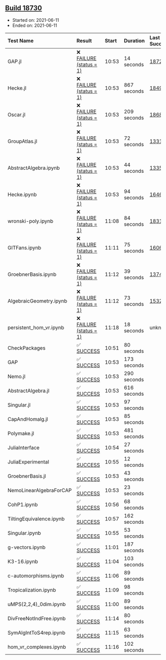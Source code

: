 ## [Build 18730](https://oscarci.mathematik.uni-kl.de/job/oscar/18730/)

* Started on: 2021-06-11
* Ended on: 2021-06-11

| Test Name    | Result | Start | Duration | Last Success | First Failure |
|:-------------|:-------|:------|:---------|:-------------|:--------------|
| GAP.jl | ❌ [FAILURE (status = 1)](https://oscarci.mathematik.uni-kl.de/job/oscar/18730/artifact/logs/build-18730/GAP.jl.log) | 10:53 | 14 seconds | [18729](https://oscarci.mathematik.uni-kl.de/job/oscar/18729/) | [18730](https://oscarci.mathematik.uni-kl.de/job/oscar/18730/) |
| Hecke.jl | ❌ [FAILURE (status = 1)](https://oscarci.mathematik.uni-kl.de/job/oscar/18730/artifact/logs/build-18730/Hecke.jl.log) | 10:53 | 867 seconds | [18490](https://oscarci.mathematik.uni-kl.de/job/oscar/18490/) | [18491](https://oscarci.mathematik.uni-kl.de/job/oscar/18491/) |
| Oscar.jl | ❌ [FAILURE (status = 1)](https://oscarci.mathematik.uni-kl.de/job/oscar/18730/artifact/logs/build-18730/Oscar.jl.log) | 10:53 | 209 seconds | [18684](https://oscarci.mathematik.uni-kl.de/job/oscar/18684/) | [18685](https://oscarci.mathematik.uni-kl.de/job/oscar/18685/) |
| GroupAtlas.jl | ❌ [FAILURE (status = 1)](https://oscarci.mathematik.uni-kl.de/job/oscar/18730/artifact/logs/build-18730/GroupAtlas.jl.log) | 10:53 | 72 seconds | [13311](https://oscarci.mathematik.uni-kl.de/job/oscar/13311/) | [13312](https://oscarci.mathematik.uni-kl.de/job/oscar/13312/) |
| AbstractAlgebra.ipynb | ❌ [FAILURE (status = 1)](https://oscarci.mathematik.uni-kl.de/job/oscar/18730/artifact/logs/build-18730/AbstractAlgebra.ipynb.log) | 10:53 | 44 seconds | [13355](https://oscarci.mathematik.uni-kl.de/job/oscar/13355/) | [13356](https://oscarci.mathematik.uni-kl.de/job/oscar/13356/) |
| Hecke.ipynb | ❌ [FAILURE (status = 1)](https://oscarci.mathematik.uni-kl.de/job/oscar/18730/artifact/logs/build-18730/Hecke.ipynb.log) | 10:53 | 94 seconds | [16463](https://oscarci.mathematik.uni-kl.de/job/oscar/16463/) | [16464](https://oscarci.mathematik.uni-kl.de/job/oscar/16464/) |
| wronski-poly.ipynb | ❌ [FAILURE (status = 1)](https://oscarci.mathematik.uni-kl.de/job/oscar/18730/artifact/logs/build-18730/wronski-poly.ipynb.log) | 11:08 | 84 seconds | [18314](https://oscarci.mathematik.uni-kl.de/job/oscar/18314/) | [18315](https://oscarci.mathematik.uni-kl.de/job/oscar/18315/) |
| GITFans.ipynb | ❌ [FAILURE (status = 1)](https://oscarci.mathematik.uni-kl.de/job/oscar/18730/artifact/logs/build-18730/GITFans.ipynb.log) | 11:11 | 75 seconds | [16068](https://oscarci.mathematik.uni-kl.de/job/oscar/16068/) | [16069](https://oscarci.mathematik.uni-kl.de/job/oscar/16069/) |
| GroebnerBasis.ipynb | ❌ [FAILURE (status = 1)](https://oscarci.mathematik.uni-kl.de/job/oscar/18730/artifact/logs/build-18730/GroebnerBasis.ipynb.log) | 11:12 | 39 seconds | [13748](https://oscarci.mathematik.uni-kl.de/job/oscar/13748/) | [13749](https://oscarci.mathematik.uni-kl.de/job/oscar/13749/) |
| AlgebraicGeometry.ipynb | ❌ [FAILURE (status = 1)](https://oscarci.mathematik.uni-kl.de/job/oscar/18730/artifact/logs/build-18730/AlgebraicGeometry.ipynb.log) | 11:12 | 73 seconds | [15322](https://oscarci.mathematik.uni-kl.de/job/oscar/15322/) | [15323](https://oscarci.mathematik.uni-kl.de/job/oscar/15323/) |
| persistent_hom_vr.ipynb | ❌ [FAILURE (status = 1)](https://oscarci.mathematik.uni-kl.de/job/oscar/18730/artifact/logs/build-18730/persistent_hom_vr.ipynb.log) | 11:18 | 18 seconds | unknown | unknown |
| CheckPackages | ✅ [SUCCESS](https://oscarci.mathematik.uni-kl.de/job/oscar/18730/artifact/logs/build-18730/CheckPackages.log) | 10:51 | 80 seconds |  |  |
| GAP | ✅ [SUCCESS](https://oscarci.mathematik.uni-kl.de/job/oscar/18730/artifact/logs/build-18730/GAP.log) | 10:53 | 173 seconds |  |  |
| Nemo.jl | ✅ [SUCCESS](https://oscarci.mathematik.uni-kl.de/job/oscar/18730/artifact/logs/build-18730/Nemo.jl.log) | 10:53 | 290 seconds |  |  |
| AbstractAlgebra.jl | ✅ [SUCCESS](https://oscarci.mathematik.uni-kl.de/job/oscar/18730/artifact/logs/build-18730/AbstractAlgebra.jl.log) | 10:53 | 616 seconds |  |  |
| Singular.jl | ✅ [SUCCESS](https://oscarci.mathematik.uni-kl.de/job/oscar/18730/artifact/logs/build-18730/Singular.jl.log) | 10:53 | 97 seconds |  |  |
| CapAndHomalg.jl | ✅ [SUCCESS](https://oscarci.mathematik.uni-kl.de/job/oscar/18730/artifact/logs/build-18730/CapAndHomalg.jl.log) | 10:53 | 85 seconds |  |  |
| Polymake.jl | ✅ [SUCCESS](https://oscarci.mathematik.uni-kl.de/job/oscar/18730/artifact/logs/build-18730/Polymake.jl.log) | 10:53 | 481 seconds |  |  |
| JuliaInterface | ✅ [SUCCESS](https://oscarci.mathematik.uni-kl.de/job/oscar/18730/artifact/logs/build-18730/JuliaInterface.log) | 10:54 | 27 seconds |  |  |
| JuliaExperimental | ✅ [SUCCESS](https://oscarci.mathematik.uni-kl.de/job/oscar/18730/artifact/logs/build-18730/JuliaExperimental.log) | 10:55 | 12 seconds |  |  |
| GroebnerBasis.jl | ✅ [SUCCESS](https://oscarci.mathematik.uni-kl.de/job/oscar/18730/artifact/logs/build-18730/GroebnerBasis.jl.log) | 10:53 | 43 seconds |  |  |
| NemoLinearAlgebraForCAP | ✅ [SUCCESS](https://oscarci.mathematik.uni-kl.de/job/oscar/18730/artifact/logs/build-18730/NemoLinearAlgebraForCAP.log) | 10:53 | 23 seconds |  |  |
| CohP1.ipynb | ✅ [SUCCESS](https://oscarci.mathematik.uni-kl.de/job/oscar/18730/artifact/logs/build-18730/CohP1.ipynb.log) | 10:56 | 68 seconds |  |  |
| TiltingEquivalence.ipynb | ✅ [SUCCESS](https://oscarci.mathematik.uni-kl.de/job/oscar/18730/artifact/logs/build-18730/TiltingEquivalence.ipynb.log) | 10:57 | 162 seconds |  |  |
| Singular.ipynb | ✅ [SUCCESS](https://oscarci.mathematik.uni-kl.de/job/oscar/18730/artifact/logs/build-18730/Singular.ipynb.log) | 10:55 | 53 seconds |  |  |
| g-vectors.ipynb | ✅ [SUCCESS](https://oscarci.mathematik.uni-kl.de/job/oscar/18730/artifact/logs/build-18730/g-vectors.ipynb.log) | 11:01 | 187 seconds |  |  |
| K3-16.ipynb | ✅ [SUCCESS](https://oscarci.mathematik.uni-kl.de/job/oscar/18730/artifact/logs/build-18730/K3-16.ipynb.log) | 11:04 | 103 seconds |  |  |
| c-automorphisms.ipynb | ✅ [SUCCESS](https://oscarci.mathematik.uni-kl.de/job/oscar/18730/artifact/logs/build-18730/c-automorphisms.ipynb.log) | 11:06 | 89 seconds |  |  |
| Tropicalization.ipynb | ✅ [SUCCESS](https://oscarci.mathematik.uni-kl.de/job/oscar/18730/artifact/logs/build-18730/Tropicalization.ipynb.log) | 11:09 | 98 seconds |  |  |
| uMPS(2,2,4)_0dim.ipynb | ✅ [SUCCESS](https://oscarci.mathematik.uni-kl.de/job/oscar/18730/artifact/logs/build-18730/uMPS-2-2-4-_0dim.ipynb.log) | 11:00 | 89 seconds |  |  |
| DivFreeNotIndFree.ipynb | ✅ [SUCCESS](https://oscarci.mathematik.uni-kl.de/job/oscar/18730/artifact/logs/build-18730/DivFreeNotIndFree.ipynb.log) | 11:14 | 80 seconds |  |  |
| SymAlgIntToS4rep.ipynb | ✅ [SUCCESS](https://oscarci.mathematik.uni-kl.de/job/oscar/18730/artifact/logs/build-18730/SymAlgIntToS4rep.ipynb.log) | 11:15 | 63 seconds |  |  |
| hom_vr_complexes.ipynb | ✅ [SUCCESS](https://oscarci.mathematik.uni-kl.de/job/oscar/18730/artifact/logs/build-18730/hom_vr_complexes.ipynb.log) | 11:16 | 102 seconds |  |  |

